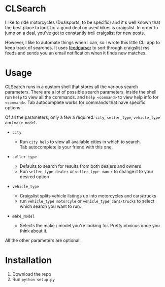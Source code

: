 # CLSearch

I like to ride motorcycles (Dualsports, to be specific) and it's well known that the 
best place to look for a good deal on used bikes is craigslist.  In order to jump on
a deal, you've got to constantly troll craigslist for new posts.  

However, I like to automate things when I can, so I wrote this little CLI app to keep
track of searches.  It uses [feedparser](https://github.com/kurtmckee/feedparser) to 
sort through craigslist rss feeds and sends you an email notification when it finds
new matches.

# Usage

CLSearch runs in a custom shell that stores all the various search parameters.
There are a lot of possible search parameters, inside the shell run `help` to view 
all the commands. and `help <command>` to view help info for `<command>`.  Tab
autocomplete works for commands that have specific options.
  
 Of all the parameters, only a few a required: `city`, `seller_type`,
`vehicle_type` and `make_model`.

* `city`
    * Run `city help` to view all available cities in which to search.  
    Tab autocomplete is your friend with this one.
    
* `seller_type`
    * Defaults to search for results from both dealers and owners
    * Run `seller_type dealer` or `seller_type owner` to change it to your desired 
    option
    
* `vehicle_type`
    * Craigslist splits vehicle listings up into motorcycles and cars/trucks
    * run `vehicle_type motorcyle` or `vehicle_type cars/trucks` to select 
    which search you want to run.
    
* `make_model`
    * Selects the make / model you're looking for.  Pretty obvious once you think
    about it.
    
All the other parameters are optional.

# Installation

1. Download the repo
1. Run `python setup.py`

